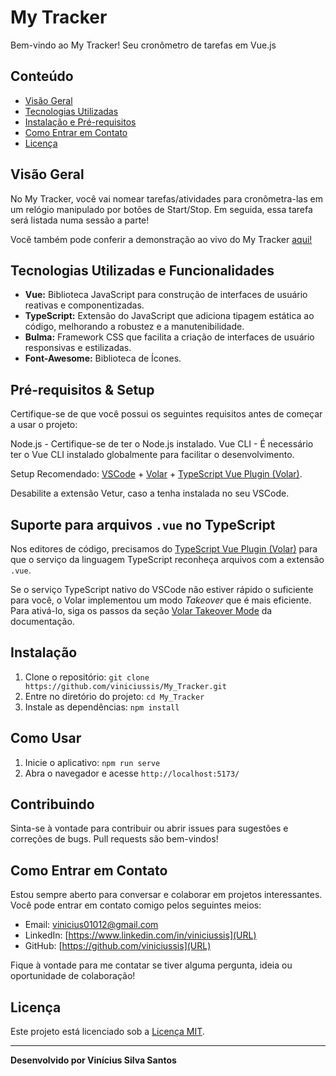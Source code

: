 # My Tracker

Bem-vindo ao My Tracker! Seu cronômetro de tarefas em Vue.js

## Conteúdo

- [Visão Geral](#visão-geral)
- [Tecnologias Utilizadas](#tecnologias-utilizadas)
- [Instalação e Pré-requisitos](#pré-requisitos)
- [Como Entrar em Contato](#como-entrar-em-contato)
- [Licença](#licença)

## Visão Geral

No My Tracker, você vai nomear tarefas/atividades para cronômetra-las em um relógio manipulado por botões de Start/Stop. Em seguida, essa tarefa será listada numa sessão a parte!

Você também pode conferir a demonstração ao vivo do My Tracker [aqui!](https://my-tracker-three.vercel.app)

## Tecnologias Utilizadas e Funcionalidades

- **Vue:** Biblioteca JavaScript para construção de interfaces de usuário reativas e componentizadas.
- **TypeScript:** Extensão do JavaScript que adiciona tipagem estática ao código, melhorando a robustez e a manutenibilidade.
- **Bulma:** Framework CSS que facilita a criação de interfaces de usuário responsivas e estilizadas.
- **Font-Awesome:** Biblioteca de Ícones.

## Pré-requisitos & Setup

Certifique-se de que você possui os seguintes requisitos antes de começar a usar o projeto:

Node.js - Certifique-se de ter o Node.js instalado.
Vue CLI - É necessário ter o Vue CLI instalado globalmente para facilitar o desenvolvimento.

Setup Recomendado: [VSCode](https://code.visualstudio.com/) + [Volar](https://marketplace.visualstudio.com/items?itemName=Vue.volar) + [TypeScript Vue Plugin (Volar)](https://marketplace.visualstudio.com/items?itemName=Vue.vscode-typescript-vue-plugin).

Desabilite a extensão Vetur, caso a tenha instalada no seu VSCode.

## Suporte para arquivos `.vue` no TypeScript

Nos editores de código, precisamos do [TypeScript Vue Plugin (Volar)](https://marketplace.visualstudio.com/items?itemName=Vue.vscode-typescript-vue-plugin) para que o serviço da linguagem TypeScript reconheça arquivos com a extensão `.vue`.

Se o serviço TypeScript nativo do VSCode não estiver rápido o suficiente para você, o Volar implementou um modo *Takeover* que é mais eficiente. Para ativá-lo, siga os passos da seção [Volar Takeover Mode](https://vuejs.org/guide/typescript/overview.html#volar-takeover-mode) da documentação.

## Instalação

1. Clone o repositório: `git clone https://github.com/viniciussis/My_Tracker.git`
2. Entre no diretório do projeto: `cd My_Tracker`
3. Instale as dependências: `npm install`

## Como Usar

1. Inicie o aplicativo: `npm run serve`
2. Abra o navegador e acesse `http://localhost:5173/`

## Contribuindo

Sinta-se à vontade para contribuir ou abrir issues para sugestões e correções de bugs. Pull requests são bem-vindos!

## Como Entrar em Contato

Estou sempre aberto para conversar e colaborar em projetos interessantes. Você pode entrar em contato comigo pelos seguintes meios:

- Email: vinicius01012@gmail.com
- LinkedIn: [https://www.linkedin.com/in/viniciussis](URL)
- GitHub: [https://github.com/viniciussis](URL)

Fique à vontade para me contatar se tiver alguma pergunta, ideia ou oportunidade de colaboração!

## Licença

Este projeto está licenciado sob a [Licença MIT](LICENSE).

---
**Desenvolvido por Vinícius Silva Santos**